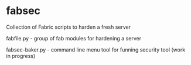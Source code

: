 fabsec
======

Collection of Fabric scripts to harden a fresh server


fabfile.py   - group of fab modules for hardening a server

fabsec-baker.py - command line menu tool for funning security tool (work in progress)

